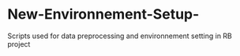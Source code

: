 # New-Environnement-Setup-
Scripts used for data preprocessing and environnement setting in RB project
